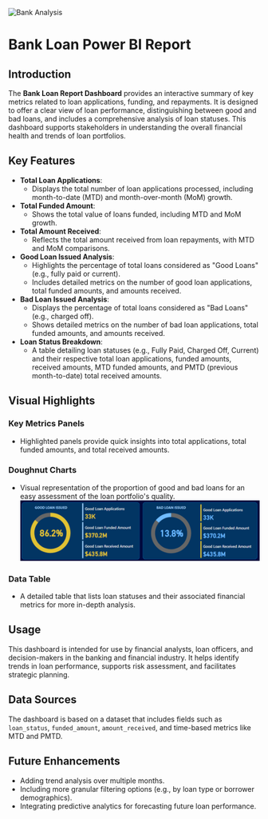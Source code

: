 ![Bank Analysis]([https://example.com/your-image.jpg](https://www.google.com/url?sa=i&url=https%3A%2F%2Fuhurasolutions.com%2F2024%2F03%2F28%2Fautomating-mortgage-loan-analysis-with-ai-a-closer-look-at-uhura%2F&psig=AOvVaw0TTsY8HptRT7Q6hAN4PCP_&ust=1731385888911000&source=images&cd=vfe&opi=89978449&ved=0CBQQjRxqFwoTCMCq-ay504kDFQAAAAAdAAAAABAE))
# Bank Loan Power BI Report

## Introduction
The **Bank Loan Report Dashboard** provides an interactive summary of key metrics related to loan applications, funding, and repayments. It is designed to offer a clear view of loan performance, distinguishing between good and bad loans, and includes a comprehensive analysis of loan statuses. This dashboard supports stakeholders in understanding the overall financial health and trends of loan portfolios.

## Key Features
- **Total Loan Applications**:
  - Displays the total number of loan applications processed, including month-to-date (MTD) and month-over-month (MoM) growth.
- **Total Funded Amount**:
  - Shows the total value of loans funded, including MTD and MoM growth.
- **Total Amount Received**:
  - Reflects the total amount received from loan repayments, with MTD and MoM comparisons.
- **Good Loan Issued Analysis**:
  - Highlights the percentage of total loans considered as "Good Loans" (e.g., fully paid or current).
  - Includes detailed metrics on the number of good loan applications, total funded amounts, and amounts received.
- **Bad Loan Issued Analysis**:
  - Displays the percentage of total loans considered as "Bad Loans" (e.g., charged off).
  - Shows detailed metrics on the number of bad loan applications, total funded amounts, and amounts received.
- **Loan Status Breakdown**:
  - A table detailing loan statuses (e.g., Fully Paid, Charged Off, Current) and their respective total loan applications, funded amounts, received amounts, MTD funded amounts, and PMTD (previous month-to-date) total received amounts.

## Visual Highlights
### Key Metrics Panels
- Highlighted panels provide quick insights into total applications, total funded amounts, and total received amounts.

### Doughnut Charts
- Visual representation of the proportion of good and bad loans for an easy assessment of the loan portfolio's quality.
![Loan Metrics](./Images/loan%20metrics.png)

### Data Table
- A detailed table that lists loan statuses and their associated financial metrics for more in-depth analysis.

## Usage
This dashboard is intended for use by financial analysts, loan officers, and decision-makers in the banking and financial industry. It helps identify trends in loan performance, supports risk assessment, and facilitates strategic planning.

## Data Sources
The dashboard is based on a dataset that includes fields such as `loan_status`, `funded_amount`, `amount_received`, and time-based metrics like MTD and PMTD.

## Future Enhancements
- Adding trend analysis over multiple months.
- Including more granular filtering options (e.g., by loan type or borrower demographics).
- Integrating predictive analytics for forecasting future loan performance.
